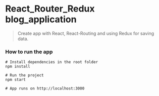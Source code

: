 ﻿# React_Router_Redux blog_application 
> Create app with React, React-Routing and using Redux for saving data. 

### How to run the app

```
# Install dependencies in the root folder
npm install

# Run the project
npm start

# App runs on http://localhost:3000
```
